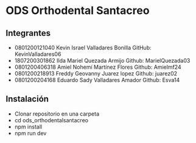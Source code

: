 # ODS Orthodental Santacreo

## Integrantes

- 0801200121040 Kevin Israel Valladares Bonilla GitHub: KevinValladares06
- 1807200301862 Ilda Mariel Quezada Armijo Github: MarielQuezada03
- 0801200406318 Amiel Nohemí Martínez Flores Github: Amielmf24
- 0801200218913 Freddy Geovanny Juarez lopez  Github: juarez02
- 0801200204168 Eduardo Sady Valladares Amador Github: Esva14

## Instalación
 - Clonar repositorio en una carpeta
 - cd ods_orthodentalsantacreo
 - npm install
 - npm run dev
